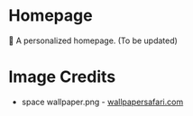 # Homepage
🚀 A personalized homepage. (To be updated)

# Image Credits

- space wallpaper.png - [wallpapersafari.com](https://wallpapersafari.com/w/o2OWV8) 
